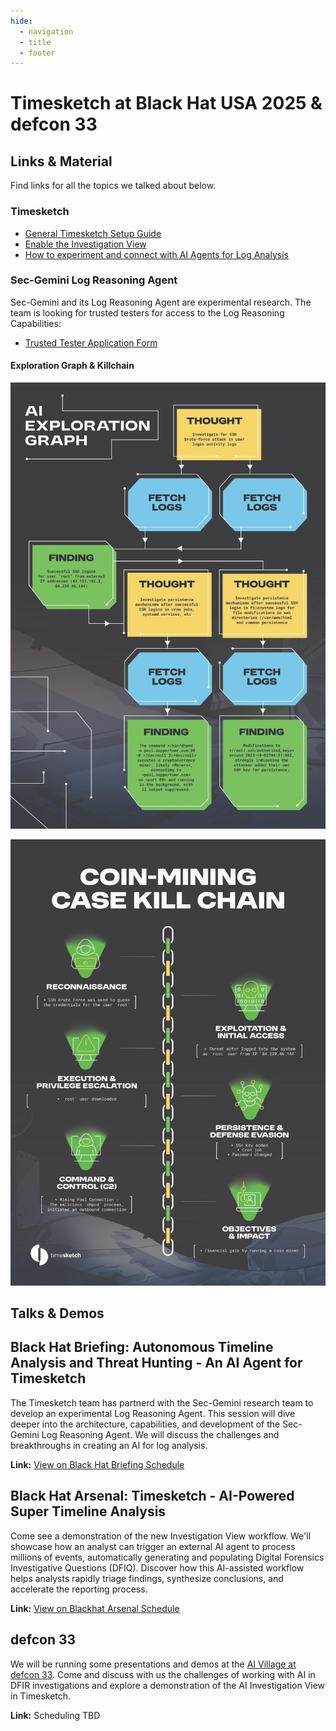 ```yaml
---
hide:
  - navigation
  - title
  - footer
---
```


# Timesketch at Black Hat USA 2025 & defcon 33

## Links & Material

Find links for all the topics we talked about below.

### Timesketch

*  [General Timesketch Setup Guide](/guides/admin/install/)
*  [Enable the Investigation View](/guides/admin/investigation-view-setup/)
*  [How to experiment and connect with AI Agents for Log Analysis](/developers/log-analyzer-agent/)

### Sec-Gemini Log Reasoning Agent

Sec-Gemini and its Log Reasoning Agent are experimental research. The team is
looking for trusted testers for access to the Log Reasoning Capabilities:

* [Trusted Tester Application Form](https://forms.gle/KLjyct4gpwrbifvKA)

#### Exploration Graph & Killchain

![AI Exploration Graph Example](/assets/images/AI-Exploration-Graph.jpg)

![Coin Mining Kill Chain Example](/assets/images/CoinMinerKillChain.jpg)

## Talks & Demos

## Black Hat Briefing: Autonomous Timeline Analysis and Threat Hunting - An AI Agent for Timesketch

The Timesketch team has partnerd with the Sec-Gemini research team to develop an
experimental Log Reasoning Agent. This session will dive deeper into the architecture,
capabilities, and development of the Sec-Gemini Log Reasoning Agent. We will
discuss the challenges and breakthroughs in creating an AI for log analysis.

**Link:** <a href="https://www.blackhat.com/us-25/briefings/schedule/#autonomous-timeline-analysis-and-threat-hunting-an-ai-agent-for-timesketch-46667" target="_blank">View on Black Hat Briefing Schedule</a>

## Black Hat Arsenal: Timesketch - AI-Powered Super Timeline Analysis

Come see a demonstration of the new Investigation View workflow. We'll
showcase how an analyst can trigger an external AI agent to process millions of
events, automatically generating and populating Digital Forensics Investigative
Questions (DFIQ). Discover how this AI-assisted workflow helps analysts rapidly
triage findings, synthesize conclusions, and accelerate the reporting process.

**Link:** <a href="https://www.blackhat.com/us-25/arsenal/schedule/index.html#timesketch-ai-powered-super-timeline-analysis-45605" target="_blank">View on Blackhat Arsenal Schedule</a>

## defcon 33

We will be running some presentations and demos at the [AI Village at defcon 33](https://aivillage.org/events/defcon33/).
Come and discuss with us the challenges of working with AI in DFIR investigations
and explore a demonstration of the AI Investigation View in Timesketch.

**Link:** Scheduling TBD
